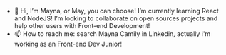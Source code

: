 - 👋 Hi, I’m Mayna, or May, you can choose! 
I’m currently learning React and NodeJS!
I’m looking to collaborate on open sources projects and help other users with Front-end Development! 
- 📫 How to reach me: search Mayna Camily in Linkedin, actually i'm working as an Front-end Dev Junior! 

<!---
MaynaCM/MaynaCM is a ✨ special ✨ repository because its `README.md` (this file) appears on your GitHub profile.
You can click the Preview link to take a look at your changes.
--->
